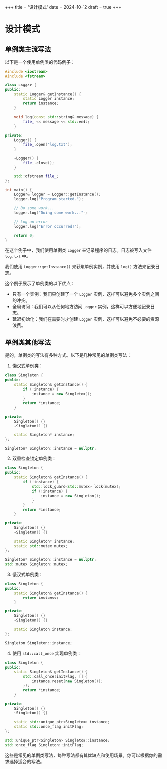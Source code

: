 +++
title = '设计模式'
date = 2024-10-12
draft = true
+++
# 设计模式

## 单例类主流写法

以下是一个使用单例类的代码例子：

```cpp
#include <iostream>
#include <fstream>

class Logger {
public:
    static Logger& getInstance() {
        static Logger instance;
        return instance;
    }

    void log(const std::string& message) {
        file_ << message << std::endl;
    }

private:
    Logger() {
        file_.open("log.txt");
    }

    ~Logger() {
        file_.close();
    }

    std::ofstream file_;
};

int main() {
    Logger& logger = Logger::getInstance();
    logger.log("Program started.");

    // Do some work...
    logger.log("Doing some work...");

    // Log an error
    logger.log("Error occurred!");

    return 0;
}
```

在这个例子中，我们使用单例类 `Logger` 来记录程序的日志。日志被写入文件 `log.txt` 中。

我们使用 `Logger::getInstance()` 来获取单例实例，并使用 `log()` 方法来记录日志。

这个例子展示了单例类的以下优点：

*   只有一个实例：我们只创建了一个 `Logger` 实例，这样可以避免多个实例之间的冲突。
*   全局访问：我们可以从任何地方访问 `Logger` 实例，这样可以方便地记录日志。
*   延迟初始化：我们在需要时才创建 `Logger` 实例，这样可以避免不必要的资源浪费。

## 单例类其他写法

是的，单例类的写法有多种方式。以下是几种常见的单例类写法：

1. 懒汉式单例类：
```cpp
class Singleton {
public:
    static Singleton& getInstance() {
        if (!instance) {
            instance = new Singleton();
        }
        return *instance;
    }

private:
    Singleton() {}
    ~Singleton() {}

    static Singleton* instance;
};

Singleton* Singleton::instance = nullptr;
```

2. 双重检查锁定单例类：
```cpp
class Singleton {
public:
    static Singleton& getInstance() {
        if (!instance) {
            std::lock_guard<std::mutex> lock(mutex);
            if (!instance) {
                instance = new Singleton();
            }
        }
        return *instance;
    }

private:
    Singleton() {}
    ~Singleton() {}

    static Singleton* instance;
    static std::mutex mutex;
};

Singleton* Singleton::instance = nullptr;
std::mutex Singleton::mutex;
```

3. 饿汉式单例类：
```cpp
class Singleton {
public:
    static Singleton& getInstance() {
        return instance;
    }

private:
    Singleton() {}
    ~Singleton() {}

    static Singleton instance;
};

Singleton Singleton::instance;
```

4. 使用 `std::call_once` 实现单例类：
```cpp
class Singleton {
public:
    static Singleton& getInstance() {
        std::call_once(initFlag, [] {
            instance.reset(new Singleton());
        });
        return *instance;
    }

private:
    Singleton() {}
    ~Singleton() {}

    static std::unique_ptr<Singleton> instance;
    static std::once_flag initFlag;
};

std::unique_ptr<Singleton> Singleton::instance;
std::once_flag Singleton::initFlag;
```

这些是常见的单例类写法，每种写法都有其优缺点和使用场景。你可以根据你的需求选择适合的写法。